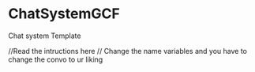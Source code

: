 # ChatSystemGCF
Chat system Template

//Read the intructions here 
// Change the name variables and you have to change the convo to ur liking
